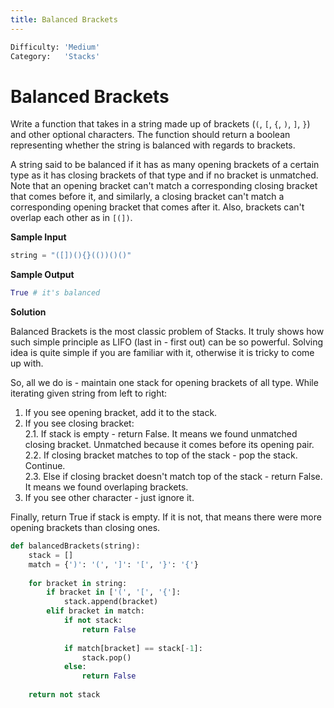 ```yaml
---
title: Balanced Brackets
---
```


```python
Difficulty: 'Medium'
Category:   'Stacks'
```
# Balanced Brackets
Write a function that takes in a string made up of brackets (`(`, `[`, `{`, `)`, `]`, `}`) and other optional characters. The function should return a boolean representing whether the string is balanced with regards to brackets.

A string said to be balanced if it has as many opening brackets of a certain type as it has closing brackets of that type and if no bracket is unmatched. Note that an opening bracket can't match a corresponding closing bracket that comes before it, and similarly, a closing bracket can't match a corresponding opening bracket that comes after it. Also, brackets can't overlap each other as in `[(])`.

**Sample Input**
```python
string = "([])(){}(())()()"
```

**Sample Output**
```python
True # it's balanced
```

**Solution**

Balanced Brackets is the most classic problem of Stacks. It truly shows how such simple principle as LIFO (last in - first out) can be so powerful. Solving idea is quite simple if you are familiar with it, otherwise it is tricky to come up with.

So, all we do is - maintain one stack for opening brackets of all type. While iterating given string from left to right:
1. If you see opening bracket, add it to the stack.
2. If you see closing bracket:<br>
    2.1. If stack is empty - return False. It means we found unmatched closing bracket. Unmatched because it              comes before its opening pair.<br>
    2.2. If closing bracket matches to top of the stack - pop the stack. Continue.<br>
    2.3. Else if closing bracket doesn't match top of the stack - return False. It means we found overlaping                      brackets.
3. If you see other character - just ignore it.

Finally, return True if stack is empty. If it is not, that means there were more opening brackets than closing ones.  
```python
def balancedBrackets(string):
    stack = []
    match = {')': '(', ']': '[', '}': '{'}
	
    for bracket in string:
        if bracket in ['(', '[', '{']:
            stack.append(bracket)
        elif bracket in match:
            if not stack:
                return False
			
            if match[bracket] == stack[-1]:
                stack.pop()
            else:
                return False
	
    return not stack
```
